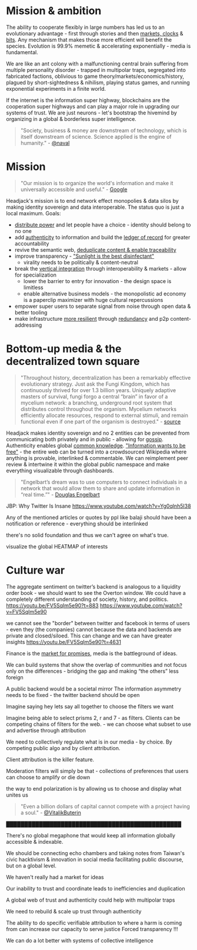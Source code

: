 # Mission & ambition

The ability to cooperate flexibly in large numbers has led us to an evolutionary advantage - first through stories and then [markets, clocks](https://www.ribbonfarm.com/2019/02/28/markets-are-eating-the-world/
) & [bits](https://a16z.com/2011/08/20/why-software-is-eating-the-world/). Any mechanism that makes those more efficient will benefit the species. Evolution is 99.9% memetic & accelerating exponentially - media is fundamental.

<!-- (borrowed from [Sreeram Kannan](https://youtu.be/DikrWN39Hts?t=106)) -->

We are like an ant colony with a malfunctioning central brain suffering from multiple personality disorder - trapped in multipolar traps, segregated into fabricated factions, oblivious to game theory/markets/economics/history, plagued by short-sightedness & nihilism, playing status games, and running exponential experiments in a finite world.

If the internet is the information super highway, blockchains are the cooperation super highways and can play a major role in upgrading our systems of trust. We are just neurons - let's bootstrap the hivemind by organizing in a global & borderless super intelligence.

> "Society, business & money are downstream of technology, which is itself downstream of science. Science applied is the engine of humanity." - [@naval](https://twitter.com/naval/status/790443306886926337)

# Mission

> "Our mission is to organize the world's information and make it universally accessible and useful." - [Google](https://about.google/)

Headjack's mission is to end network effect monopolies & data silos by making identity sovereign and data interoperable. The status quo is just a local maximum. Goals:

- [distribute power](https://twitter.com/balajis/status/1554228316181127169) and let people have a choice - identity should belong to no one
- add [authenticity](authenticity.md) to information and build the [ledger of record](https://twitter.com/balajis/status/1459140902144729088) for greater accountability
- revive the semantic web, [deduplicate content & enable traceability](authenticity.md#deduplicating-documents--traceability)
- improve transparency - ["Sunlight is the best disinfectant"](https://en.wiktionary.org/wiki/sunlight_is_the_best_disinfectant)
    - virality needs to be politically & content-neutral
- break the [vertical integration](problems_with_the_web.md#vertical-integration-vs-specialization--competition) through interoperability & markets - allow for specialization
    - lower the barrier to entry for innovation - the design space is limitless
    - enable alternative business models - the monopolistic ad economy is a paperclip maximizer with huge cultural repercussions
- empower super users to separate signal from noise through open data & better tooling
- make infrastructure [more resilient](https://decrypt.co/107293/taiwan-turns-to-ipfs-tech-to-thwart-cyberattacks-from-china) through [redundancy](infrastructure.md#redundancy) and p2p content-addressing

<!-- lowest common denominator UX is fine but the power users should be able to go crazy - let them separate signal from noise on a global level -->

<!-- Mission: minimize friction, complexity, and uncertainty -->

# Bottom-up media & the decentralized town square

> "Throughout history, decentralization has been a remarkably effective evolutionary strategy. Just ask the Fungi Kingdom, which has continuously thrived for over 1.3 billion years. Uniquely adaptive masters of survival, fungi forgo a central “brain” in favor of a mycelium network: a branching, underground root system that distributes control throughout the organism. Mycelium networks efficiently allocate resources, respond to external stimuli, and remain functional even if one part of the organism is destroyed." - [source](https://guide.getzion.com/inspiration-for-zion)

Headjack makes identity sovereign and no 2 entities can be prevented from communicating both privately and in public - allowing for [gossip](https://publications.hse.ru/en/articles/135571129). Authenticity enables global [common knowledge](https://en.wikipedia.org/wiki/Common_knowledge_(logic)). ["Information wants to be free"](https://en.wikipedia.org/wiki/Information_wants_to_be_free) - the entire web can be turned into a crowdsourced Wikipedia where anything is provable, interlinked & commentable. We can reimplement peer review & intertwine it within the global public namespace and make everything visualizable through dashboards.

> "Engelbart’s dream was to use computers to connect individuals in a network that would allow them to share and update information in “real time.”" - [Douglas Engelbart](https://www.britannica.com/biography/Douglas-Engelbart)

<!-- > "gossip is simply more important in larger, more stratified, and more institutionalized societies" - [source](https://publications.hse.ru/en/articles/135571129) -->

<!-- > "The general trajectory of institutionalization associated with steadily increasing specialization, urbanization, and bureaucracy may mean that mass media will continue to rise in importance, playing the role of the juicy gossiper in our increasingly separated existence from one another." - [source](https://publications.hse.ru/en/articles/135571129) -->

<!-- 
> "If someone has the fight in them, I think a great step would be to start documenting the power structure. Build a GitHub repo of all the laws. Discover who wrote which part of each bill. Track the financial relationships and flow of money. Build a Wikipedia to document our oligarchs. Reverse engineer their schedules. Trace their lineage. Document the behaviors in real time, do not let the regime continue to hide."
https://geohot.github.io/blog/jekyll/update/2021/12/18/the-fourth-estate.html
 -->







JBP: Why Twitter Is Insane
https://www.youtube.com/watch?v=Yg0qlnh5I38







Any of the mentioned articles or quotes by ppl like balaji should have been a notification or reference - everything should be interlinked









there's no solid foundation and thus we can't agree on what's true.




visualize the global HEATMAP of interests






# Culture war




The aggregate sentiment on twitter’s backend is analogous to a liquidity order book - we should want to see the Overton window.
We could have a completely different understanding of society, history, and politics.
https://youtu.be/FV5SqIm5e90?t=883
https://www.youtube.com/watch?v=FV5SqIm5e90


we cannot see the "border" between twitter and facebook in terms of users - even they (the companies) cannot because the data and backends are private and closed/siloed. This can change and we can have greater insights
https://youtu.be/FV5SqIm5e90?t=4631

Finance is the [market for promises](https://anthonyleezhang.substack.com/p/the-market-for-promises), media is the battleground of ideas.

We can build systems that show the overlap of communities and not focus only on the differences - bridging the gap and making “the others” less foreign





A public backend would be a societal mirror
The information asymmetry needs to be fixed - the twitter backend should be open


Imagine saying hey lets say all together to choose the filters we want

Imagine being able to select prisms 2, r and 7 - as filters. Clients can be competing chains of filters for the web. - we can choose what subset to use and advertise through attribution

We need to collectively regulate what is in our media - by choice. By competing public algo and by client attribution.

Client attribution is the killer feature.




Moderation filters will simply be that - collections of preferences that users can choose to amplify or die down

the way to end polarization is by allowing us to choose and display what unites us







> "Even a billion dollars of capital cannot compete with a project having a soul." - [@VitalikButerin](https://vitalik.ca/general/2020/12/28/endnotes.html)





████████████████████████████████████████████████

There's no global megaphone that would keep all information globally accessible & indexable.


We should be connecting echo chambers and taking notes from Taiwan's civic hacktivism & innovation in social media facilitating public discourse, but on a global level.


We haven't really had a market for ideas


Our inability to trust and coordinate leads to inefficiencies and duplication

A global web of trust and authenticity could help with multipolar traps

We need to rebuild & scale up trust through authenticity

The ability to do specific verifiable attribution to where a harm is coming from can increase our capacity to serve justice
Forced transparency !!!

We can do a lot better with systems of collective intelligence

